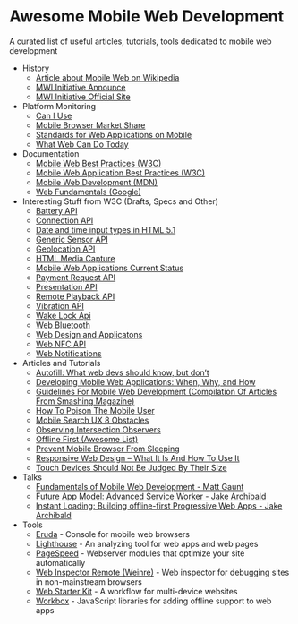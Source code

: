 # Awesome Mobile Web Development

A curated list of useful articles, tutorials, tools dedicated to mobile web development

- History
    - [Article about Mobile Web on Wikipedia](https://en.wikipedia.org/wiki/Mobile_Web)
    - [MWI Initiative Announce](https://www.w3.org/2005/05/mwi-pressrelease)
    - [MWI Initiative Official Site](https://www.w3.org/Mobile/)
- Platform Monitoring
    - [Can I Use](https://caniuse.com/)
    - [Mobile Browser Market Share](http://gs.statcounter.com/browser-market-share/mobile/)
    - [Standards for Web Applications on Mobile ](https://www.w3.org/Mobile/mobile-web-app-state)
    - [What Web Can Do Today](https://whatwebcando.today)
- Documentation
    - [Mobile Web Best Practices (W3C)](https://www.w3.org/TR/mobile-bp/)
    - [Mobile Web Application Best Practices (W3C)](https://www.w3.org/TR/mwabp/)
    - [Mobile Web Development (MDN)](https://developer.mozilla.org/en-US/docs/Web/Guide/Mobile)
    - [Web Fundamentals (Google)](https://developers.google.com/web/fundamentals/)
- Interesting Stuff from W3C (Drafts, Specs and Other)
    - [Battery API](https://www.w3.org/TR/battery-status/)
    - [Connection API](http://wicg.github.io/netinfo/)
    - [Date and time input types in HTML 5.1](https://www.w3.org/TR/html51/sec-forms.html#date-state-typedate)
    - [Generic Sensor API](https://www.w3.org/TR/generic-sensor/)
    - [Geolocation API](https://www.w3.org/TR/geolocation-API/)
    - [HTML Media Capture](https://www.w3.org/TR/html-media-capture/)
    - [Mobile Web Applications Current Status](https://www.w3.org/standards/techs/mobileapp#w3c_all)
    - [Payment Request API](https://www.w3.org/TR/payment-request/)
    - [Presentation API](https://www.w3.org/TR/presentation-api/)
    - [Remote Playback API](https://www.w3.org/TR/remote-playback/)
    - [Vibration API](https://www.w3.org/TR/vibration/)
    - [Wake Lock Api](https://www.w3.org/TR/wake-lock/)
    - [Web Bluetooth](https://webbluetoothcg.github.io/web-bluetooth/)
    - [Web Design and Applicatons](https://www.w3.org/standards/webdesign/mobilweb.html)
    - [Web NFC API](https://w3c.github.io/web-nfc/)
    - [Web Notifications](https://www.w3.org/TR/notifications/)
- Articles and Tutorials
    - [Autofill: What web devs should know, but don’t](https://cloudfour.com/thinks/autofill-what-web-devs-should-know-but-dont/)
    - [Developing Mobile Web Applications: When, Why, and How](https://www.toptal.com/android/developing-mobile-web-apps-when-why-and-how)
    - [Guidelines For Mobile Web Development (Compilation Of Articles From Smashing Magazine)](https://www.smashingmagazine.com/guidelines-for-mobile-web-development/)
    - [How To Poison The Mobile User](https://www.smashingmagazine.com/2016/10/how-to-poison-the-mobile-user/)
    - [Mobile Search UX 8 Obstacles](https://blog.algolia.com/mobile-search-ux-8-obstacles/)
    - [Observing Intersection Observers](https://davidwalsh.name/intersection-observers)
    - [Offline First (Awesome List)](https://github.com/pazguille/offline-first)
    - [Prevent Mobile Browser From Sleeping](https://davidwalsh.name/wake-lock-shim)
    - [Responsive Web Design – What It Is And How To Use It](https://www.smashingmagazine.com/2011/01/guidelines-for-responsive-web-design/)
    - [Touch Devices Should Not Be Judged By Their Size](https://css-tricks.com/touch-devices-not-judged-size/)
- Talks
    - [Fundamentals of Mobile Web Development - Matt Gaunt](https://www.youtube.com/watch?v=z6dg_V22wV0)
    - [Future App Model: Advanced Service Worker - Jake Archibald](https://www.youtube.com/watch?v=J2dOTKBoTL4)
    - [Instant Loading: Building offline-first Progressive Web Apps - Jake Archibald](https://www.youtube.com/watch?v=cmGr0RszHc8)
- Tools
    - [Eruda](https://github.com/liriliri/eruda) - Console for mobile web browsers
    - [Lighthouse](https://github.com/GoogleChrome/lighthouse) - An analyzing tool for web apps and web pages
    - [PageSpeed](https://www.modpagespeed.com/) - Webserver modules that optimize your site automatically
    - [Web Inspector Remote (Weinre)](https://www.npmjs.com/package/weinre) - Web inspector for debugging sites in non-mainstream browsers
    - [Web Starter Kit](https://github.com/google/web-starter-kit) - A workflow for multi-device websites
    - [Workbox](https://developers.google.com/web/tools/workbox/) - JavaScript libraries for adding offline support to web apps
